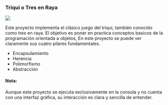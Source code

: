 ### Triqui o Tres en Raya
![](https://img.utdstc.com/icon/171/097/17109759705f0711c9be98f32760aef954eedc19a42b7110078bc1891befc50d)

Este proyecto implementa el clásico juego del triqui, también conocido como tres en raya. El objetivo es poner en practica conceptos basicos de la programación orientada a objetos,  En este proyecto  se puede ver claramente sus cuatro pilares fundamentales.
- Encapsulamiento
- Herencia
- Polimorfismo
- Abstracción

#### Nota: 
Aunque este proyecto se ejecuta exclusivamente en la consola y no cuenta con una interfaz gráfica, su interacción es clara y sencilla de entender.








